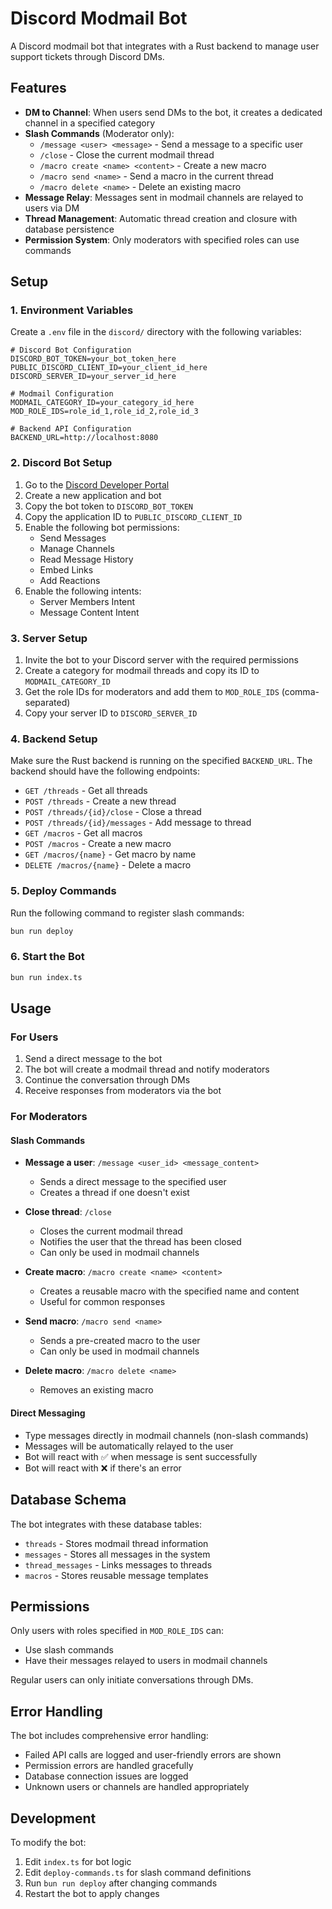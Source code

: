 # Discord Modmail Bot

A Discord modmail bot that integrates with a Rust backend to manage user support tickets through Discord DMs.

## Features

- **DM to Channel**: When users send DMs to the bot, it creates a dedicated channel in a specified category
- **Slash Commands** (Moderator only):
  - `/message <user> <message>` - Send a message to a specific user
  - `/close` - Close the current modmail thread
  - `/macro create <name> <content>` - Create a new macro
  - `/macro send <name>` - Send a macro in the current thread
  - `/macro delete <name>` - Delete an existing macro
- **Message Relay**: Messages sent in modmail channels are relayed to users via DM
- **Thread Management**: Automatic thread creation and closure with database persistence
- **Permission System**: Only moderators with specified roles can use commands

## Setup

### 1. Environment Variables

Create a `.env` file in the `discord/` directory with the following variables:

```env
# Discord Bot Configuration
DISCORD_BOT_TOKEN=your_bot_token_here
PUBLIC_DISCORD_CLIENT_ID=your_client_id_here
DISCORD_SERVER_ID=your_server_id_here

# Modmail Configuration
MODMAIL_CATEGORY_ID=your_category_id_here
MOD_ROLE_IDS=role_id_1,role_id_2,role_id_3

# Backend API Configuration
BACKEND_URL=http://localhost:8080
```

### 2. Discord Bot Setup

1. Go to the [Discord Developer Portal](https://discord.com/developers/applications)
2. Create a new application and bot
3. Copy the bot token to `DISCORD_BOT_TOKEN`
4. Copy the application ID to `PUBLIC_DISCORD_CLIENT_ID`
5. Enable the following bot permissions:
   - Send Messages
   - Manage Channels
   - Read Message History
   - Embed Links
   - Add Reactions
6. Enable the following intents:
   - Server Members Intent
   - Message Content Intent

### 3. Server Setup

1. Invite the bot to your Discord server with the required permissions
2. Create a category for modmail threads and copy its ID to `MODMAIL_CATEGORY_ID`
3. Get the role IDs for moderators and add them to `MOD_ROLE_IDS` (comma-separated)
4. Copy your server ID to `DISCORD_SERVER_ID`

### 4. Backend Setup

Make sure the Rust backend is running on the specified `BACKEND_URL`. The backend should have the following endpoints:

- `GET /threads` - Get all threads
- `POST /threads` - Create a new thread
- `POST /threads/{id}/close` - Close a thread
- `POST /threads/{id}/messages` - Add message to thread
- `GET /macros` - Get all macros
- `POST /macros` - Create a new macro
- `GET /macros/{name}` - Get macro by name
- `DELETE /macros/{name}` - Delete a macro

### 5. Deploy Commands

Run the following command to register slash commands:

```bash
bun run deploy
```

### 6. Start the Bot

```bash
bun run index.ts
```

## Usage

### For Users

1. Send a direct message to the bot
2. The bot will create a modmail thread and notify moderators
3. Continue the conversation through DMs
4. Receive responses from moderators via the bot

### For Moderators

#### Slash Commands

- **Message a user**: `/message <user_id> <message_content>`
  - Sends a direct message to the specified user
  - Creates a thread if one doesn't exist

- **Close thread**: `/close`
  - Closes the current modmail thread
  - Notifies the user that the thread has been closed
  - Can only be used in modmail channels

- **Create macro**: `/macro create <name> <content>`
  - Creates a reusable macro with the specified name and content
  - Useful for common responses

- **Send macro**: `/macro send <name>`
  - Sends a pre-created macro to the user
  - Can only be used in modmail channels

- **Delete macro**: `/macro delete <name>`
  - Removes an existing macro

#### Direct Messaging

- Type messages directly in modmail channels (non-slash commands)
- Messages will be automatically relayed to the user
- Bot will react with ✅ when message is sent successfully
- Bot will react with ❌ if there's an error

## Database Schema

The bot integrates with these database tables:

- `threads` - Stores modmail thread information
- `messages` - Stores all messages in the system
- `thread_messages` - Links messages to threads
- `macros` - Stores reusable message templates

## Permissions

Only users with roles specified in `MOD_ROLE_IDS` can:
- Use slash commands
- Have their messages relayed to users in modmail channels

Regular users can only initiate conversations through DMs.

## Error Handling

The bot includes comprehensive error handling:
- Failed API calls are logged and user-friendly errors are shown
- Permission errors are handled gracefully
- Database connection issues are logged
- Unknown users or channels are handled appropriately

## Development

To modify the bot:

1. Edit `index.ts` for bot logic
2. Edit `deploy-commands.ts` for slash command definitions
3. Run `bun run deploy` after changing commands
4. Restart the bot to apply changes

